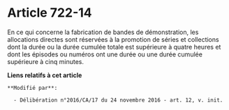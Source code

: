 # Article 722-14

En ce qui concerne la fabrication de bandes de démonstration, les allocations directes sont réservées à la promotion de
séries et collections dont la durée ou la durée cumulée totale est supérieure à quatre heures et dont les épisodes ou numéros
ont une durée ou une durée cumulée supérieure à cinq minutes.

**Liens relatifs à cet article**

	**Modifié par**:

	  - Délibération n°2016/CA/17 du 24 novembre 2016 - art. 12, v. init.

